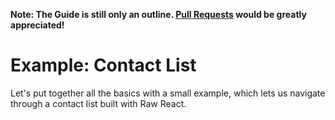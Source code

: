 **Note: The Guide is still only an outline. [Pull Requests](github.com/jamesknelson/junctions) would be greatly appreciated!**

# Example: Contact List

Let's put together all the basics with a small example, which lets us navigate through a contact list built with Raw React.


